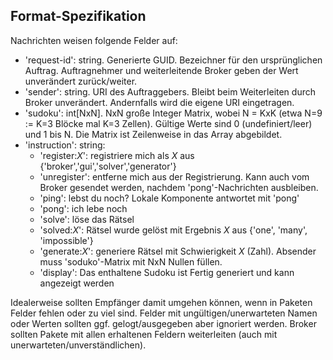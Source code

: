 ## Format-Spezifikation

Nachrichten weisen folgende Felder auf:
* 'request-id': string. Generierte GUID. Bezeichner für den ursprünglichen Auftrag. Auftragnehmer und weiterleitende Broker geben der Wert unverändert zurück/weiter.
* 'sender': string. URI des Auftraggebers. Bleibt beim Weiterleiten durch Broker unverändert. Andernfalls wird die eigene URI eingetragen.
* 'sudoku': int[NxN]. NxN große Integer Matrix, wobei N = KxK (etwa N=9 := K=3 Blöcke mal K=3 Zellen). Gültige Werte sind 0 (undefiniert/leer) und 1 bis N. Die Matrix ist Zeilenweise in das Array abgebildet.
* 'instruction': string:
  * 'register:_X_': registriere mich als _X_ aus {'broker','gui','solver','generator'}
  * 'unregister': entferne mich aus der Registrierung. Kann auch vom Broker gesendet werden, nachdem 'pong'-Nachrichten ausbleiben.
  * 'ping': lebst du noch? Lokale Komponente antwortet mit 'pong'
  * 'pong': ich lebe noch
  * 'solve': löse das Rätsel
  * 'solved:_X_': Rätsel wurde gelöst mit Ergebnis _X_ aus {'one', 'many', 'impossible'}
  * 'generate:_X_': generiere Rätsel mit Schwierigkeit _X_ (Zahl). Absender muss 'soduko'-Matrix mit NxN Nullen füllen.
  * 'display': Das enthaltene Sudoku ist Fertig generiert und kann angezeigt werden
  
  
Idealerweise sollten Empfänger damit umgehen können, wenn in Paketen Felder fehlen oder zu viel sind.
Felder mit ungültigen/unerwarteten Namen oder Werten sollten ggf. gelogt/ausgegeben aber ignoriert werden.
Broker sollten Pakete mit allen erhaltenen Feldern weiterleiten (auch mit unerwarteten/unverständlichen).
